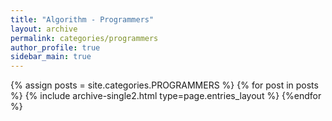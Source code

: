 ```yaml
---
title: "Algorithm - Programmers"
layout: archive
permalink: categories/programmers
author_profile: true
sidebar_main: true
---
```



{% assign posts = site.categories.PROGRAMMERS %}
{% for post in posts %} {% include archive-single2.html type=page.entries_layout %} {%endfor %}
